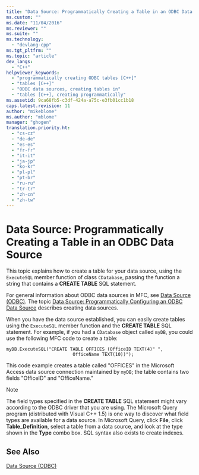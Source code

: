 ```yaml
---
title: "Data Source: Programmatically Creating a Table in an ODBC Data Source | Microsoft Docs"
ms.custom: ""
ms.date: "11/04/2016"
ms.reviewer: ""
ms.suite: ""
ms.technology: 
  - "devlang-cpp"
ms.tgt_pltfrm: ""
ms.topic: "article"
dev_langs: 
  - "C++"
helpviewer_keywords: 
  - "programmatically creating ODBC tables [C++]"
  - "tables [C++]"
  - "ODBC data sources, creating tables in"
  - "tables [C++], creating programmatically"
ms.assetid: 9ca68fb5-c3df-424a-a75c-e3fb01cc1b18
caps.latest.revision: 11
author: "mikeblome"
ms.author: "mblome"
manager: "ghogen"
translation.priority.ht: 
  - "cs-cz"
  - "de-de"
  - "es-es"
  - "fr-fr"
  - "it-it"
  - "ja-jp"
  - "ko-kr"
  - "pl-pl"
  - "pt-br"
  - "ru-ru"
  - "tr-tr"
  - "zh-cn"
  - "zh-tw"
---
```

# Data Source: Programmatically Creating a Table in an ODBC Data Source
This topic explains how to create a table for your data source, using the `ExecuteSQL` member function of class `CDatabase`, passing the function a string that contains a **CREATE TABLE** SQL statement.  
  
 For general information about ODBC data sources in MFC, see [Data Source (ODBC)](../../data/odbc/data-source-odbc.md). The topic [Data Source: Programmatically Configuring an ODBC Data Source](../../data/odbc/data-source-programmatically-configuring-an-odbc-data-source.md) describes creating data sources.  
  
 When you have the data source established, you can easily create tables using the `ExecuteSQL` member function and the **CREATE TABLE** SQL statement. For example, if you had a `CDatabase` object called `myDB`, you could use the following MFC code to create a table:  
  
```  
myDB.ExecuteSQL("CREATE TABLE OFFICES (OfficeID TEXT(4)" ",   
                         OfficeName TEXT(10))");  
```  
  
 This code example creates a table called "OFFICES" in the Microsoft Access data source connection maintained by `myDB`; the table contains two fields "OfficeID" and "OfficeName."  
  
> [!NOTE]
>  The field types specified in the **CREATE TABLE** SQL statement might vary according to the ODBC driver that you are using. The Microsoft Query program (distributed with Visual C++ 1.5) is one way to discover what field types are available for a data source. In Microsoft Query, click **File**, click **Table_Definition**, select a table from a data source, and look at the type shown in the **Type** combo box. SQL syntax also exists to create indexes.  
  
## See Also  
 [Data Source (ODBC)](../../data/odbc/data-source-odbc.md)